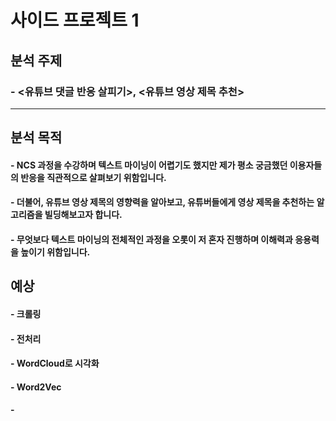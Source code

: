 # 사이드 프로젝트 1

## 분석 주제
### - <유튜브 댓글 반응 살피기>, <유튜브 영상 제목 추천> 
----------------------
## 분석 목적
#### - NCS 과정을 수강하며 텍스트 마이닝이 어렵기도 했지만 제가 평소 궁금했던 이용자들의 반응을 직관적으로 살펴보기 위함입니다.
#### - 더불어, 유튜브 영상 제목의 영향력을 알아보고, 유튜버들에게 영상 제목을 추천하는 알고리즘을 빌딩해보고자 합니다.
#### - 무엇보다 텍스트 마이닝의 전체적인 과정을 오롯이 저 혼자 진행하며 이해력과 응용력을 높이기 위함입니다. 

## 예상
#### - 크롤링
#### - 전처리
#### - WordCloud로 시각화
#### - Word2Vec
#### - 
